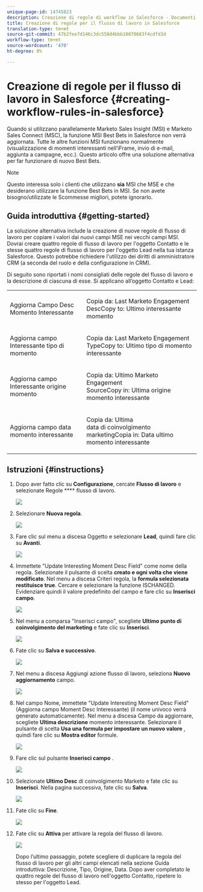 ```yaml
---
unique-page-id: 14745823
description: Creazione di regole di workflow in Salesforce - Documenti Marketo - Documentazione prodotto
title: Creazione di regole per il flusso di lavoro in Salesforce
translation-type: tm+mt
source-git-commit: 47b2fee7d146c3dc558d4bbb10070683f4cdfd3d
workflow-type: tm+mt
source-wordcount: '470'
ht-degree: 0%

---
```



# Creazione di regole per il flusso di lavoro in Salesforce {#creating-workflow-rules-in-salesforce}

Quando si utilizzano parallelamente Marketo Sales Insight (MSI) e Marketo Sales Connect (MSC), la funzione MSI Best Bets in Salesforce non verrà aggiornata. Tutte le altre funzioni MSI funzionano normalmente (visualizzazione di momenti interessanti nell’iFrame, invio di e-mail, aggiunta a campagne, ecc.). Questo articolo offre una soluzione alternativa per far funzionare di nuovo Best Bets.

>[!NOTE]
>
>Questo interessa solo i clienti che utilizzano **sia** MSI che MSE e che desiderano utilizzare la funzione Best Bets in MSI. Se non avete bisogno/utilizzate le Scommesse migliori, potete ignorarlo.

## Guida introduttiva {#getting-started}

La soluzione alternativa include la creazione di nuove regole di flusso di lavoro per copiare i valori dai nuovi campi MSE nei vecchi campi MSI. Dovrai creare quattro regole di flusso di lavoro per l&#39;oggetto Contatto e le stesse quattro regole di flusso di lavoro per l&#39;oggetto Lead nella tua istanza Salesforce. Questo potrebbe richiedere l&#39;utilizzo dei diritti di amministratore CRM (a seconda del ruolo e della configurazione in CRM).

Di seguito sono riportati i nomi consigliati delle regole del flusso di lavoro e la descrizione di ciascuna di esse. Si applicano all’oggetto Contatto e Lead:

<table> 
 <colgroup> 
  <col> 
  <col> 
 </colgroup> 
 <tbody> 
  <tr> 
   <td>Aggiorna Campo Desc Momento Interessante</td> 
   <td><p>Copia da: Last Marketo Engagement<br>DescCopy to: Ultimo interessante momento</p></td> 
  </tr> 
  <tr> 
   <td>Aggiorna campo Interessante tipo di momento</td> 
   <td><p>Copia da: Last Marketo Engagement<br>TypeCopy to: Ultimo tipo di momento interessante</p></td> 
  </tr> 
  <tr> 
   <td>Aggiorna campo Interessante origine momento</td> 
   <td><p>Copia da: Ultimo Marketo Engagement<br>SourceCopy in: Ultima origine momento interessante</p></td> 
  </tr> 
  <tr> 
   <td>Aggiorna campo data momento interessante</td> 
   <td><p>Copia da: Ultima<br>data di coinvolgimento marketingCopia in: Data ultimo momento interessante</p></td> 
  </tr> 
 </tbody> 
</table>

## Istruzioni {#instructions}

1. Dopo aver fatto clic su **Configurazione**, cercate **Flusso di lavoro** e selezionate Regole **** flusso di lavoro.

   ![](assets/one-1.png)

1. Selezionare **Nuova regola**.

   ![](assets/two-1.png)

1. Fare clic sul menu a discesa Oggetto e selezionare **Lead**, quindi fare clic su **Avanti**.

   ![](assets/three-1.png)

1. Immettete &quot;Update Interesting Moment Desc Field&quot; come nome della regola. Selezionate il pulsante di scelta **creato e ogni volta che viene modificato**. Nel menu a discesa Criteri regola, la **formula selezionata restituisce true**. Cercare e selezionare la funzione ISCHANGED. Evidenziare quindi il valore predefinito del campo e fare clic su **Inserisci campo**.

   ![](assets/four-1.png)

1. Nel menu a comparsa &quot;Inserisci campo&quot;, scegliete **Ultimo punto di coinvolgimento del marketing** e fate clic su **Inserisci**.

   ![](assets/five-1.png)

1. Fate clic su **Salva e successivo**.

   ![](assets/6.png)

1. Nel menu a discesa Aggiungi azione flusso di lavoro, seleziona **Nuovo aggiornamento** campo.

   ![](assets/seven.png)

1. Nel campo Nome, immettete &quot;Update Interesting Moment Desc Field&quot; (Aggiorna campo Moment Desc Interessante) (il nome univoco verrà generato automaticamente). Nel menu a discesa Campo da aggiornare, scegliete **Ultima descrizione** momento interessante. Selezionare il pulsante di scelta **Usa una formula per impostare un nuovo valore** , quindi fare clic su **Mostra editor** formule.

   ![](assets/eight.png)

1. Fare clic sul pulsante **Inserisci campo** .

   ![](assets/9a.png)

1. Selezionate **Ultimo Desc** di coinvolgimento Marketo e fate clic su **Inserisci**. Nella pagina successiva, fate clic su **Salva**.

   ![](assets/nine.png)

1. Fate clic su **Fine**.

   ![](assets/twelve.png)

1. Fate clic su **Attiva** per attivare la regola del flusso di lavoro.

   ![](assets/thirteen.png)

   Dopo l’ultimo passaggio, potete scegliere di duplicare la regola del flusso di lavoro per gli altri campi elencati nella sezione Guida introduttiva: Descrizione, Tipo, Origine, Data. Dopo aver completato le quattro regole del flusso di lavoro nell&#39;oggetto Contatto, ripetere lo stesso per l&#39;oggetto Lead.

